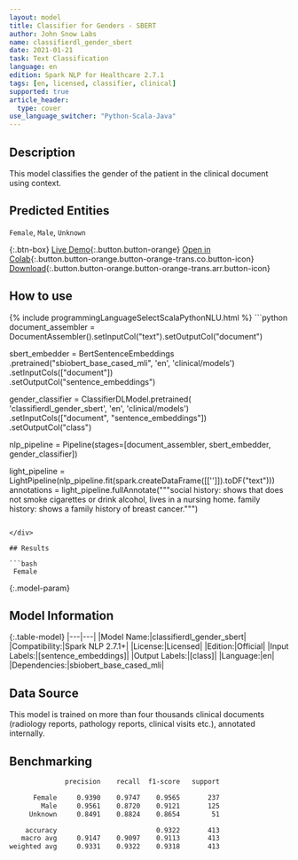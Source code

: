 ```yaml
---
layout: model
title: Classifier for Genders - SBERT
author: John Snow Labs
name: classifierdl_gender_sbert
date: 2021-01-21
task: Text Classification
language: en
edition: Spark NLP for Healthcare 2.7.1
tags: [en, licensed, classifier, clinical]
supported: true
article_header:
  type: cover
use_language_switcher: "Python-Scala-Java"
---
```


## Description

This model classifies the gender of the patient in the clinical document using context.

## Predicted Entities

`Female`, `Male`, `Unknown`

{:.btn-box}
[Live Demo](https://demo.johnsnowlabs.com/healthcare/CLASSIFICATION_GENDER/){:.button.button-orange}
[Open in Colab](https://colab.research.google.com/github/JohnSnowLabs/spark-nlp-workshop/blob/master/tutorials/Certification_Trainings/Healthcare/21_Gender_Classifier.ipynb){:.button.button-orange.button-orange-trans.co.button-icon}
[Download](https://s3.amazonaws.com/auxdata.johnsnowlabs.com/clinical/models/classifierdl_gender_sbert_en_2.7.1_2.4_1611248306976.zip){:.button.button-orange.button-orange-trans.arr.button-icon}

## How to use



<div class="tabs-box" markdown="1">
{% include programmingLanguageSelectScalaPythonNLU.html %}
```python
document_assembler = DocumentAssembler().setInputCol("text").setOutputCol("document")

sbert_embedder = BertSentenceEmbeddings\
     .pretrained("sbiobert_base_cased_mli", 'en', 'clinical/models')\
     .setInputCols(["document"])\
     .setOutputCol("sentence_embeddings")

gender_classifier = ClassifierDLModel.pretrained( 'classifierdl_gender_sbert', 'en', 'clinical/models') \
               .setInputCols(["document", "sentence_embeddings"]) \
               .setOutputCol("class")

nlp_pipeline = Pipeline(stages=[document_assembler, sbert_embedder, gender_classifier])

light_pipeline = LightPipeline(nlp_pipeline.fit(spark.createDataFrame([['']]).toDF("text")))
annotations = light_pipeline.fullAnnotate("""social history: shows that  does not smoke cigarettes or drink alcohol, lives in a nursing home. family history: shows a family history of breast cancer.""")
```

</div>

## Results

```bash
 Female
```

{:.model-param}
## Model Information

{:.table-model}
|---|---|
|Model Name:|classifierdl_gender_sbert|
|Compatibility:|Spark NLP 2.7.1+|
|License:|Licensed|
|Edition:|Official|
|Input Labels:|[sentence_embeddings]|
|Output Labels:|[class]|
|Language:|en|
|Dependencies:|sbiobert_base_cased_mli|

## Data Source

This model is trained on more than four thousands clinical documents (radiology reports, pathology reports, clinical visits etc.), annotated internally.

## Benchmarking

```bash
              precision    recall  f1-score   support

      Female     0.9390    0.9747    0.9565       237
        Male     0.9561    0.8720    0.9121       125
     Unknown     0.8491    0.8824    0.8654        51

    accuracy                         0.9322       413
   macro avg     0.9147    0.9097    0.9113       413
weighted avg     0.9331    0.9322    0.9318       413
```